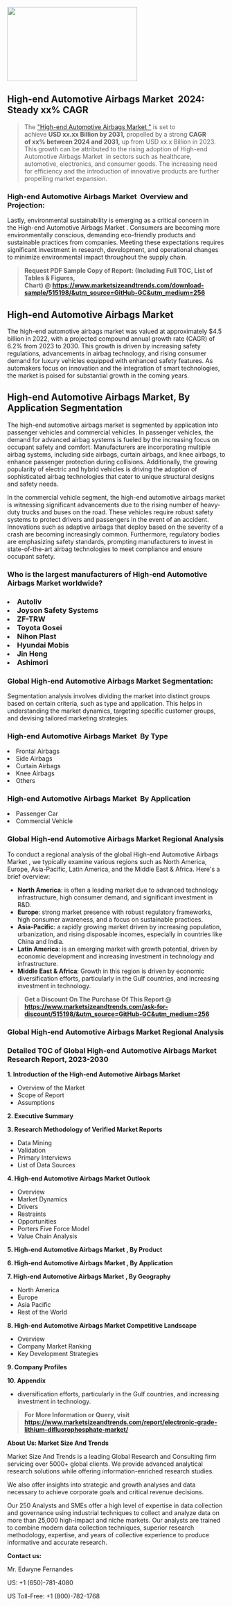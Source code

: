 <p><img class="alignnone size-medium wp-image-20088" src="https://ffe5etoiles.com/wp-content/uploads/2024/12/MST1-300x171.png" alt="" width="300" height="171" /></p><h2 id="ember46" class="ember-view reader-text-block__heading-2">High-end Automotive Airbags Market &nbsp;2024: Steady&nbsp;xx% CAGR</h2><blockquote id="ember47" class="ember-view reader-text-block__blockquote">The&nbsp;<a class="app-aware-link " href="https://www.marketsizeandtrends.com/download-sample/515198/&utm_source=GitHub-GC&utm_medium=256" target="_blank" data-test-app-aware-link="">"High-end Automotive Airbags Market "</a>&nbsp;is set to achieve&nbsp;<strong>USD&nbsp;xx.xx&nbsp;Billion by 2031,</strong>&nbsp;propelled by a strong&nbsp;<strong>CAGR of&nbsp;xx% between 2024 and 2031,</strong>&nbsp;up from USD xx.x Billion in 2023. This growth can be attributed to the rising adoption of&nbsp;High-end Automotive Airbags Market &nbsp;in sectors such as healthcare, automotive, electronics, and consumer goods. The increasing need for efficiency and the introduction of innovative products are further propelling market expansion.</blockquote><h3 id="ember48" class="ember-view reader-text-block__heading-3">High-end Automotive Airbags Market &nbsp;Overview and Projection:</h3><p id="ember49" class="ember-view reader-text-block__paragraph">Lastly, environmental sustainability is emerging as a critical concern in the&nbsp;High-end Automotive Airbags Market . Consumers are becoming more environmentally conscious, demanding eco-friendly products and sustainable practices from companies. Meeting these expectations requires significant investment in research, development, and operational changes to minimize environmental impact throughout the supply chain.</p><blockquote id="ember50" class="ember-view reader-text-block__blockquote"><strong>Request PDF Sample Copy of Report: (Including Full TOC, List of Tables &amp; Figures, Chart)&nbsp;@&nbsp;<strong><a href="https://www.marketsizeandtrends.com/download-sample/515198/&utm_source=GitHub-GC&utm_medium=256" target="_blank">https://www.marketsizeandtrends.com/download-sample/515198/&utm_source=GitHub-GC&utm_medium=256</a></strong></strong></blockquote><h3 class=""> <h2>High-end Automotive Airbags Market</h2><p>The high-end automotive airbags market was valued at approximately $4.5 billion in 2022, with a projected compound annual growth rate (CAGR) of 6.2% from 2023 to 2030. This growth is driven by increasing safety regulations, advancements in airbag technology, and rising consumer demand for luxury vehicles equipped with enhanced safety features. As automakers focus on innovation and the integration of smart technologies, the market is poised for substantial growth in the coming years.</p><h2>High-end Automotive Airbags Market, By Application Segmentation</h2><p>The high-end automotive airbags market is segmented by application into passenger vehicles and commercial vehicles. In passenger vehicles, the demand for advanced airbag systems is fueled by the increasing focus on occupant safety and comfort. Manufacturers are incorporating multiple airbag systems, including side airbags, curtain airbags, and knee airbags, to enhance passenger protection during collisions. Additionally, the growing popularity of electric and hybrid vehicles is driving the adoption of sophisticated airbag technologies that cater to unique structural designs and safety needs.</p><p>In the commercial vehicle segment, the high-end automotive airbags market is witnessing significant advancements due to the rising number of heavy-duty trucks and buses on the road. These vehicles require robust safety systems to protect drivers and passengers in the event of an accident. Innovations such as adaptive airbags that deploy based on the severity of a crash are becoming increasingly common. Furthermore, regulatory bodies are emphasizing safety standards, prompting manufacturers to invest in state-of-the-art airbag technologies to meet compliance and ensure occupant safety.</p></h3><h3 id="" class="">Who is the largest manufacturers of&nbsp;High-end Automotive Airbags Market worldwide?</h3><h3 class=""></Li><Li>Autoliv</Li><Li> Joyson Safety Systems</Li><Li> ZF-TRW</Li><Li> Toyota Gosei</Li><Li> Nihon Plast</Li><Li> Hyundai Mobis</Li><Li> Jin Heng</Li><Li> Ashimori</h3><h3 id="ember53" class="ember-view reader-text-block__heading-3">Global&nbsp;High-end Automotive Airbags Market Segmentation:</h3><p id="ember54" class="ember-view reader-text-block__paragraph">Segmentation analysis involves dividing the market into distinct groups based on certain criteria, such as type and application. This helps in understanding the market dynamics, targeting specific customer groups, and devising tailored marketing strategies.</p><h3 id="" class="">High-end Automotive Airbags Market &nbsp;By Type</h3><p></Li><Li>Frontal Airbags</Li><Li> Side Airbags</Li><Li> Curtain Airbags</Li><Li> Knee Airbags</Li><Li> Others</p><h3 id="" class="">High-end Automotive Airbags Market &nbsp;By Application</h3><p class=""></Li><Li>Passenger Car</Li><Li> Commercial Vehicle</p><h3 id="ember62" class="ember-view reader-text-block__heading-3">Global High-end Automotive Airbags Market Regional Analysis</h3><p id="ember63" class="ember-view reader-text-block__paragraph">To conduct a regional analysis of the global High-end Automotive Airbags Market , we typically examine various regions such as North America, Europe, Asia-Pacific, Latin America, and the Middle East &amp; Africa. Here's a brief overview:</p><ul><li><strong>North America</strong>: is often a leading market due to advanced technology infrastructure, high consumer demand, and significant investment in R&amp;D.</li><li><strong>Europe</strong>: strong market presence with robust regulatory frameworks, high consumer awareness, and a focus on sustainable practices.</li><li><strong>Asia-Pacific</strong>: a rapidly growing market driven by increasing population, urbanization, and rising disposable incomes, especially in countries like China and India.</li><li><strong>Latin America</strong>: is an emerging market with growth potential, driven by economic development and increasing investment in technology and infrastructure.</li><li><strong>Middle East &amp; Africa</strong>: Growth in this region is driven by economic diversification efforts, particularly in the Gulf countries, and increasing investment in technology.</li></ul><blockquote id="ember61" class="ember-view reader-text-block__blockquote"><strong>Get a Discount On The Purchase Of This Report @ <strong><a href="https://html-cleaner.com/" target="">https://www.marketsizeandtrends.com/ask-for-discount/515198/&utm_source=GitHub-GC&utm_medium=256</a></strong></strong></blockquote><h3 id="ember62" class="ember-view reader-text-block__heading-3">Global High-end Automotive Airbags Market Regional Analysis</h3><h3 id="" class="">Detailed TOC of Global High-end Automotive Airbags Market Research Report, 2023-2030</h3><p id="" class=""><strong>1. Introduction of the High-end Automotive Airbags Market </strong></p><ul><li>Overview of the Market</li><li>Scope of Report</li><li>Assumptions</li></ul><p id="" class=""><strong>2. Executive Summary</strong></p><p id="" class=""><strong>3. Research Methodology of Verified Market Reports</strong></p><ul><li>Data Mining</li><li>Validation</li><li>Primary Interviews</li><li>List of Data Sources</li></ul><p id="" class=""><strong>4. High-end Automotive Airbags Market Outlook</strong></p><ul><li>Overview</li><li>Market Dynamics</li><li>Drivers</li><li>Restraints</li><li>Opportunities</li><li>Porters Five Force Model</li><li>Value Chain Analysis</li></ul><p id="" class=""><strong>5. High-end Automotive Airbags Market , By Product</strong></p><p id="" class=""><strong>6. High-end Automotive Airbags Market , By Application</strong></p><p id="" class=""><strong>7. High-end Automotive Airbags Market , By Geography</strong></p><ul><li>North America</li><li>Europe</li><li>Asia Pacific</li><li>Rest of the World</li></ul><p id="" class=""><strong>8. High-end Automotive Airbags Market Competitive Landscape</strong></p><ul><li>Overview</li><li>Company Market Ranking</li><li>Key Development Strategies</li></ul><p id="" class=""><strong>9. Company Profiles</strong></p><p id="" class=""><strong>10. Appendix</strong></p><ul><li>diversification efforts, particularly in the Gulf countries, and increasing investment in technology.</li></ul><blockquote id="ember65" class="ember-view reader-text-block__blockquote"><strong>For More Information or Query, visit <strong><strong><a href="https://html-cleaner.com/" target="">https://www.marketsizeandtrends.com/report/electronic-grade-lithium-difluorophosphate-market/</a></strong></strong></strong></blockquote><p id="" class=""><strong>About Us: Market Size And Trends</strong></p><p id="" class="">Market Size And Trends is a leading Global Research and Consulting firm servicing over 5000+ global clients. We provide advanced analytical research solutions while offering information-enriched research studies.</p><p id="" class="">We also offer insights into strategic and growth analyses and data necessary to achieve corporate goals and critical revenue decisions.</p><p id="" class="">Our 250 Analysts and SMEs offer a high level of expertise in data collection and governance using industrial techniques to collect and analyze data on more than 25,000 high-impact and niche markets. Our analysts are trained to combine modern data collection techniques, superior research methodology, expertise, and years of collective experience to produce informative and accurate research.</p><p id="" class=""><strong>Contact us:</strong></p><p id="" class="">Mr. Edwyne Fernandes</p><p id="" class="">US: +1 (650)-781-4080</p><p id="" class="">US Toll-Free: +1 (800)-782-1768</p>
